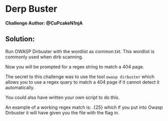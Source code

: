 # Derp Buster

__Challenge Author: @CuPcakeN1njA__

## Solution:
Run OWASP Dirbuster with the wordlist as common.txt.
This wordlist is commonly used when dirb scanning.

Now you will be prompted for a regex string to match a 404 page.

The secret to this challenge was to use the tool `owasp dirbuster` which allows you to use a regex query to match a 404 page if it cannot detect it automatically.

You could also have written your own script to do this.

An example of a working regex match is: .{25} which if you put into Owasp Dirbuster it will have given you the file with the flag in.
